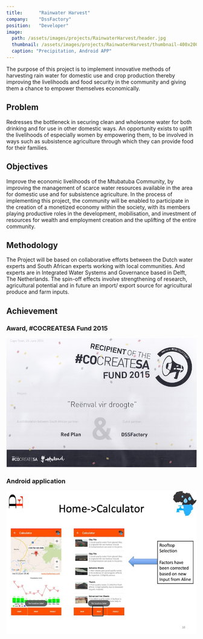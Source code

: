 ```yaml
---
title:      "Rainwater Harvest"
company:    "DssFactory"
position:   "Developer"
image: 
  path: /assets/images/projects/RainwaterHarvest/header.jpg
  thumbnail: /assets/images/projects/RainwaterHarvest/thumbnail-400x200.jpg
  caption: "Precipitation, Android APP"
---
```


The purpose of this project is to implement innovative methods of harvesting rain water for domestic use and crop production thereby improving the livelihoods and food security in the community and giving them a chance to empower themselves economically.

## Problem

Redresses the bottleneck in securing clean and wholesome water for both drinking and for use in other domestic ways. An opportunity exists to uplift the livelihoods of especially women by empowering them, to be involved in ways such as subsistence agriculture through which they can provide food for their families.

## Objectives

Improve the economic livelihoods of the Mtubatuba Community, by improving the management of scarce water resources available in the area for domestic use and for subsistence agriculture. In the process of implementing this project, the community will be enabled to participate in the creation of a monetized economy within the society, with its members playing productive roles in the development, mobilisation, and   investment of resources for wealth and employment creation and the uplifting of the entire community. 

## Methodology

The Project will be based on collaborative efforts between the Dutch water experts and South African experts working with local communities. And experts are in Integrated Water Systems and Governance based in Delft, The Netherlands. The spin-off effects involve strengthening of research, agricultural potential and in future an import/ export source for agricultural produce and farm inputs. 

## Achievement

### Award, **#CO**CREATE**SA** **Fund 2015**

![](/assets/images/projects/RainwaterHarvest/COcreateSA.jpg)

### Android application

![](/assets/images/projects/RainwaterHarvest/app.jpg)

